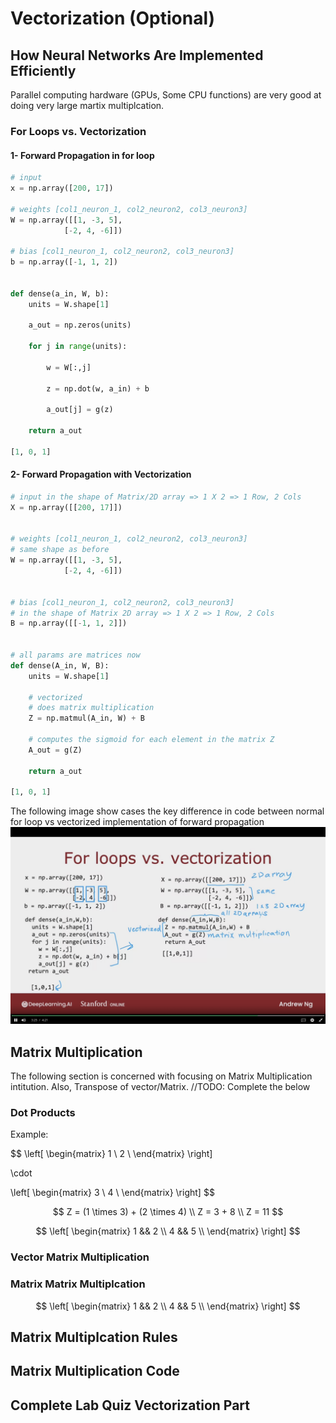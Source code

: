 # Vectorization (Optional)

<!-- NOT COMPLETED -->

## How Neural Networks Are Implemented Efficiently

Parallel computing hardware (GPUs, Some CPU functions) are very good at doing very large martix multiplcation.



### For Loops vs. Vectorization


#### 1- Forward Propagation in for loop

```python
# input
x = np.array([200, 17])

# weights [col1_neuron_1, col2_neuron2, col3_neuron3]
W = np.array([[1, -3, 5],
            [-2, 4, -6]])

# bias [col1_neuron_1, col2_neuron2, col3_neuron3]
b = np.array([-1, 1, 2])


def dense(a_in, W, b):
    units = W.shape[1]

    a_out = np.zeros(units)

    for j in range(units):

        w = W[:,j]

        z = np.dot(w, a_in) + b

        a_out[j] = g(z)

    return a_out

[1, 0, 1]
```



#### 2- Forward Propagation with Vectorization

```python
# input in the shape of Matrix/2D array => 1 X 2 => 1 Row, 2 Cols
X = np.array([[200, 17]])


# weights [col1_neuron_1, col2_neuron2, col3_neuron3]
# same shape as before
W = np.array([[1, -3, 5],
            [-2, 4, -6]])


# bias [col1_neuron_1, col2_neuron2, col3_neuron3]
# in the shape of Matrix 2D array => 1 X 2 => 1 Row, 2 Cols
B = np.array([[-1, 1, 2]])


# all params are matrices now
def dense(A_in, W, B):
    units = W.shape[1]

    # vectorized
    # does matrix multiplication
    Z = np.matmul(A_in, W) + B

    # computes the sigmoid for each element in the matrix Z
    A_out = g(Z)

    return a_out

[1, 0, 1]
```

The following image show cases the key difference in code between normal for loop vs vectorized implementation of forward propagation
![image of for loop vs vectorization](images/For-vs-Vectorization.png)





## Matrix Multiplication

The following section is concerned with focusing on Matrix Multiplication intitution. Also, Transpose of vector/Matrix.
//TODO: Complete the below

### Dot Products


Example:

$$
\left[
\begin{matrix}
    1 \\
    2 \\
\end{matrix}
\right]

\cdot

\left[
\begin{matrix}
    3 \\
    4 \\
\end{matrix}
\right]
$$

$$
Z = (1 \times 3) + (2 \times 4) \\
Z = 3 + 8 \\
Z = 11
$$






$$
\left[
\begin{matrix}
    1 && 2 \\
    4 && 5 \\
\end{matrix}
\right]
$$



### Vector Matrix Multiplication



### Matrix Matrix Multiplcation




$$
\left[
\begin{matrix}
    1 && 2 \\
    4 && 5 \\
\end{matrix}
\right]
$$




## Matrix Multiplcation Rules





## Matrix Multiplication Code





## Complete Lab Quiz Vectorization Part

